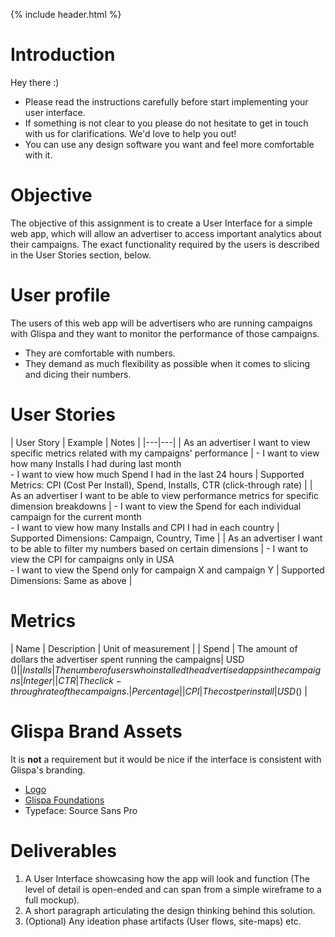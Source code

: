 {% include header.html %}

# Introduction

Hey there :)

- Please read the instructions carefully before start implementing your user interface. 
- If something is not clear to you please do not hesitate to get in touch with us for clarifications. We'd love to help you out!
- You can use any design software you want and feel more comfortable with it.

# Objective

The objective of this assignment is to create a User Interface for a simple web app, which will allow an advertiser to access important analytics about their campaigns. 
The exact functionality required by the users is described in the User Stories section, below.

# User profile

The users of this web app will be advertisers who are running campaigns with Glispa and they want to monitor the performance of those campaigns.

- They are comfortable with numbers.
- They demand as much flexibility as possible when it comes to slicing and dicing their numbers.

# User Stories

| User Story | Example | Notes |
|---|---|
| As an advertiser I want to view specific metrics related with my campaigns' performance | - I want to view how many Installs I had during last month <br/> - I want to view how much Spend I had in the last 24 hours | Supported Metrics: CPI (Cost Per Install), Spend, Installs, CTR (click-through rate) |
| As an advertiser I want to be able to view performance metrics for specific dimension breakdowns | - I want to view the Spend for each individual campaign for the current month <br/> - I want to view how many Installs and CPI I had in each country | Supported Dimensions: Campaign, Country, Time |
| As an advertiser I want to be able to filter my numbers based on certain dimensions | - I want to view the CPI for campaigns only in USA <br/> - I want to view the Spend only for campaign X and campaign Y | Supported Dimensions: Same as above |

# Metrics 

| Name | Description | Unit of measurement |
| Spend | The amount of dollars the advertiser spent running the campaigns| USD ($) |
| Installs | The number of users who installed the advertised apps in the campaigns| Integer |
| CTR | The click-through rate of the campaigns. | Percentage | 
| CPI | The cost per install  | USD ($)  | 

# Glispa Brand Assets

It is **not** a requirement but it would be nice if the interface is consistent with Glispa's branding. 

- [Logo](/static/GlispaLogo.png)
- [Glispa Foundations](https://www.figma.com/file/xNnYn7XUnnnE1hWnjgFcpX/Glispa-Foundations?node-id=0%3A1)
- Typeface: Source Sans Pro

# Deliverables

1. A User Interface showcasing how the app will look and function (The level of detail is open-ended and can span from a simple wireframe to a full mockup).
2. A short paragraph articulating the design thinking behind this solution. 
3. (Optional) Any ideation phase artifacts (User flows, site-maps) etc. 
